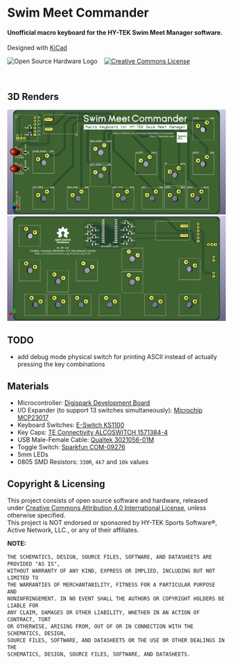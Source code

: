 # Swim Meet Commander
#### Unofficial macro keyboard for the HY-TEK Swim Meet Manager software.
Designed with [KiCad](https://www.kicad-pcb.org/)   

![Open Source Hardware Logo](https://i2.wp.com/www.oshwa.org/wp-content/uploads/2014/03/oshw-logo-100-px.png) &nbsp;&nbsp;
<a rel="license" href="http://creativecommons.org/licenses/by/4.0/"><img alt="Creative Commons License" style="border-width:0" src="https://i.creativecommons.org/l/by/4.0/88x31.png" /></a>

<br/>

## 3D Renders
![PCB 3D Rendering, Front](readme_misc/pcb3d_f.png)
![PCB 3D Rendering, Back](readme_misc/pcb3d_b.png)

## TODO
* add debug mode physical switch for printing ASCII instead of actually pressing the key combinations

## Materials

* Microcontroller: [Digispark Development Board](https://www.amazon.com/DAOKI-Digispark-Kickstarter-ATTINY85-Development/dp/B01MDUHSWO) 
* I/O Expander (to support 13 switches simultaneously): [Microchip MCP23017](https://www.digikey.com/product-detail/en/MCP23017T-E%2fSO/MCP23017T-E%2fSOCT-ND/5358289/) 
* Keyboard Switches: [E-Switch KS1100](https://www.digikey.com/product-detail/en/KS1100OA1AF060/EG5505-ND/7364301/) 
* Key Caps: [TE Connectivity ALCOSWITCH 1571384-4](https://www.digikey.com/product-detail/en/1571384-4/450-1829-ND/1201463/) 
* USB Male-Female Cable: [Qualtek 3021056-01M](https://www.digikey.com/product-detail/en/3021056-01M/Q1104-ND/7795306/) 
* Toggle Switch: [Sparkfun COM-09276](https://www.sparkfun.com/products/9276) 
* 5mm LEDs 
* 0805 SMD Resistors: `330R`, `4k7` and `10k` values 

## Copyright & Licensing

This project consists of open source software and hardware, released under [Creative Commons Attribution 4.0 International License](http://creativecommons.org/licenses/by/4.0/), unless otherwise specified.   
This project is NOT endorsed or sponsored by HY-TEK Sports Software®, Active Network, LLC., or any of their affiliates.

**NOTE:**
```
THE SCHEMATICS, DESIGN, SOURCE FILES, SOFTWARE, AND DATASHEETS ARE PROVIDED "AS IS", 
WITHOUT WARRANTY OF ANY KIND, EXPRESS OR IMPLIED, INCLUDING BUT NOT LIMITED TO 
THE WARRANTIES OF MERCHANTABILITY, FITNESS FOR A PARTICULAR PURPOSE AND 
NONINFRINGEMENT. IN NO EVENT SHALL THE AUTHORS OR COPYRIGHT HOLDERS BE LIABLE FOR 
ANY CLAIM, DAMAGES OR OTHER LIABILITY, WHETHER IN AN ACTION OF CONTRACT, TORT 
OR OTHERWISE, ARISING FROM, OUT OF OR IN CONNECTION WITH THE SCHEMATICS, DESIGN, 
SOURCE FILES, SOFTWARE, AND DATASHEETS OR THE USE OR OTHER DEALINGS IN THE 
SCHEMATICS, DESIGN, SOURCE FILES, SOFTWARE, AND DATASHEETS.
 ```
